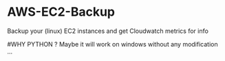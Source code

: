 # AWS-EC2-Backup
Backup your (linux) EC2 instances and get Cloudwatch metrics for info


#WHY PYTHON ?
Maybe it will work on windows without any modification ... 